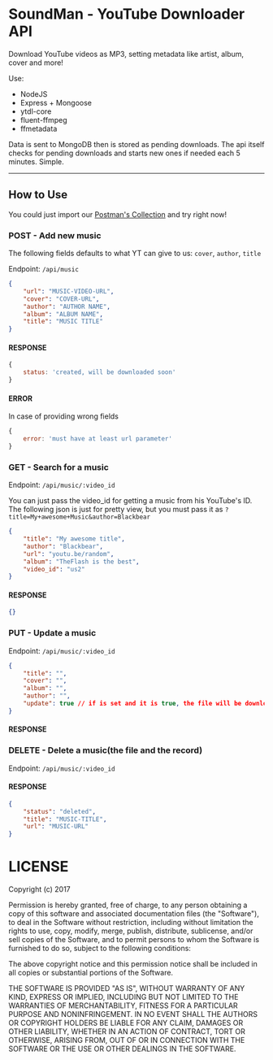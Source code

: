 # SoundMan - YouTube Downloader API

Download YouTube videos as MP3, setting metadata like artist, album, cover and more!

Use:
- NodeJS
- Express + Mongoose
- ytdl-core
- fluent-ffmpeg
- ffmetadata

Data is sent to MongoDB then is stored as pending downloads. The api itself checks for pending downloads and starts new ones if needed each 5 minutes. Simple.

-----------

## How to Use

You could just import our [Postman's Collection](Soundman.collection.json) and try right now!

### POST - Add new music

The following fields defaults to what YT can give to us: `cover`, `author`, `title`

Endpoint: `/api/music`

```json
{
	"url": "MUSIC-VIDEO-URL",
	"cover": "COVER-URL",
	"author": "AUTHOR NAME",
	"album": "ALBUM NAME",
	"title": "MUSIC TITLE"
}
```

#### RESPONSE

```js
{
	status: 'created, will be downloaded soon'
}
```

#### ERROR

In case of providing wrong fields

```js
{
	error: 'must have at least url parameter'
}
```

### GET - Search for a music

Endpoint: `/api/music/:video_id`

You can just pass the video_id for getting a music from his YouTube's ID. The following json is just for pretty view, but you must pass it as `?title=My+awesome+Music&author=Blackbear`

```json
{
	"title": "My awesome title",
	"author": "Blackbear",
	"url": "youtu.be/random",
	"album": "TheFlash is the best",
	"video_id": "us2"
}
```

#### RESPONSE

```json
{}
```

### PUT - Update a music

Endpoint: `/api/music/:video_id`

```json
{
	"title": "",
	"cover": "",
	"album": "",
	"author": "",
	"update": true // if is set and it is true, the file will be downloaded again
}
```

#### RESPONSE

### DELETE - Delete a music(the file and the record)

Endpoint: `/api/music/:video_id`

#### RESPONSE

```json
{
	"status": "deleted",
	"title": "MUSIC-TITLE",
	"url": "MUSIC-URL"
}
```

# LICENSE

Copyright (c) 2017

Permission is hereby granted, free of charge, to any person obtaining a copy
of this software and associated documentation files (the "Software"), to deal
in the Software without restriction, including without limitation the rights
to use, copy, modify, merge, publish, distribute, sublicense, and/or sell
copies of the Software, and to permit persons to whom the Software is
furnished to do so, subject to the following conditions:

The above copyright notice and this permission notice shall be included in all
copies or substantial portions of the Software.

THE SOFTWARE IS PROVIDED "AS IS", WITHOUT WARRANTY OF ANY KIND, EXPRESS OR
IMPLIED, INCLUDING BUT NOT LIMITED TO THE WARRANTIES OF MERCHANTABILITY,
FITNESS FOR A PARTICULAR PURPOSE AND NONINFRINGEMENT. IN NO EVENT SHALL THE
AUTHORS OR COPYRIGHT HOLDERS BE LIABLE FOR ANY CLAIM, DAMAGES OR OTHER
LIABILITY, WHETHER IN AN ACTION OF CONTRACT, TORT OR OTHERWISE, ARISING FROM,
OUT OF OR IN CONNECTION WITH THE SOFTWARE OR THE USE OR OTHER DEALINGS IN THE
SOFTWARE.